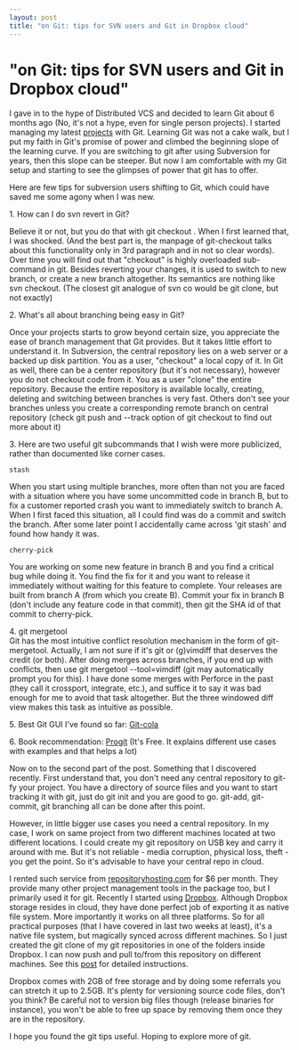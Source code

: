 ```yaml
---
layout: post
title: "on Git: tips for SVN users and Git in Dropbox cloud"
---
```

"on Git: tips for SVN users and Git in Dropbox cloud"
===
I gave in to the hype of Distributed VCS and decided to learn Git about 6 months ago (No, it's not a hype, even for single person projects). I started managing my latest [projects][0] with Git. Learning Git was not a cake walk, but I put my faith in Git's promise of power and climbed the beginning slope of the learning curve. If you are switching to git after using Subversion for years, then this slope can be steeper. But now I am comfortable with my Git setup and starting to see the glimpses of power that git has to offer.  

  
Here are few tips for subversion users shifting to Git, which could have saved me some agony when I was new.  

  
1\. How can I do svn revert in Git?  

Believe it or not, but you do that with git checkout . When I first learned that, I was shocked. (And the best part is, the manpage of git-checkout talks about this functionality only in 3rd paragraph and in not so clear words). Over time you will find out that "checkout" is highly overloaded sub-command in git. Besides reverting your changes, it is used to switch to new branch, or create a new branch altogether. Its semantics are nothing like svn checkout. (The closest git analogue of svn co would be git clone, but not exactly)  

  
2\. What's all about branching being easy in Git?  

Once your projects starts to grow beyond certain size, you appreciate the ease of branch management that Git provides. But it takes little effort to understand it. In Subversion, the central repository lies on a web server or a backed up disk partition. You as a user, "checkout" a local copy of it. In Git as well, there can be a center repository (but it's not necessary), however you do not checkout code from it. You as a user "clone" the entire repository. Because the entire repository is available locally, creating, deleting and switching between branches is very fast. Others don't see your branches unless you create a corresponding remote branch on central repository (check git push and --track option of git checkout to find out more about it)  

  
3\. Here are two useful git subcommands that I wish were more publicized, rather than documented like corner cases.  

  
    stash

When you start using multiple branches, more often than not you are faced with a situation where you have some uncommitted code in branch B, but to fix a customer reported crash you want to immediately switch to branch A. When I first faced this situation, all I could find was do a commit and switch the branch. After some later point I accidentally  came across 'git stash' and found how handy it was.  

  
    cherry-pick

You are working on some new feature in branch B and you find a critical bug while doing it. You find the  fix for it and you want to release it immediately without waiting for this feature to complete. Your releases are built from branch A (from which you create B). Commit your fix in branch B (don't include any feature code in that commit), then git the SHA id of that commit to cherry-pick.  

  
4\. git mergetool  
Git has the most intuitive conflict resolution mechanism in the form of git-mergetool. Actually, I am not sure if it's git or (g)vimdiff that deserves the credit (or both). After doing merges across branches, if you end up with conflicts, then use git mergetool --tool=vimdiff (git may automatically prompt you for this). I have done some merges with Perforce in the past (they call it crossport, integrate, etc.), and suffice it to say it was bad enough for me to avoid that task altogether. But the three windowed diff view makes this task as intuitive as possible.  
  
5\. Best Git GUI I've found so far: [Git-cola][1]  
  
6\. Book recommendation: [Progit][2] (It's Free. It explains different use cases with examples and that helps a lot)  
  
  

Now on to the second part of the post. Something that I discovered recently. First understand that, you don't need any central repository to git-fy your project. You have a directory of source files and you want to start tracking it with git, just do git init and you are good to go. git-add, git-commit, git branching all can be done after this point.  

  
  
However, in little bigger use cases you need a central repository. In my case, I work on same project from two different machines located at two different locations. I could create my git repository on USB key and carry it around with me. But it's not reliable - media corruption, physical loss, theft - you get the point. So it's advisable to have your central repo in cloud.  
  
I rented such service from [repositoryhosting.com][3] for $6 per month. They provide many other project management tools in the package too, but I primarily used it for git. Recently I started using [Dropbox][4]. Although Dropbox storage resides in cloud, they have done perfect job of exporting it as native file system. More importantly it works on all three platforms. So for all practical purposes (that I have covered in last two weeks at least), it's a native file system, but magically synced across different machines. So I just created the git clone of my git repositories in one of the folders inside Dropbox. I can now push and pull to/from this repository on different machines. See this [post][5] for detailed instructions.  
  
Dropbox comes with 2GB of free storage and by doing some referrals you can stretch it up to 2.5GB. It's plenty for versioning source code files, don't you think? Be careful not to version big files though (release binaries for instance), you won't be able to free up space by removing them once they are in the repository.  
  
I hope you found the git tips useful. Hoping to explore more of git.  


[0]: http://www.altcanvas.com/android/readerscope
[1]: http://cola.tuxfamily.org/
[2]: http://progit.org/book/
[3]: http://repositoryhosting.com/
[4]: https://www.dropbox.com/referrals/NTQwMzk5OTE5
[5]: http://stuffthathappens.com/blog/2009/02/16/dropbox-live-mesh-git/
